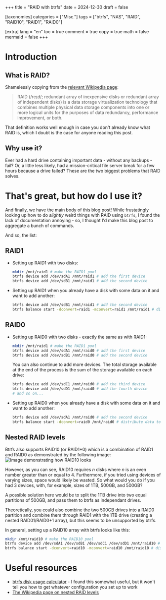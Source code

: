 +++
title = "RAID with btrfs"
date = 2024-12-30
draft = false

[taxonomies]
categories = ["Misc."]
tags = ["btrfs", "NAS", "RAID", "RAID10", "RAID1", "RAID0"]

[extra]
lang = "en"
toc = true
comment = true
copy = true
math = false
mermaid = false
+++

# Introduction
## What is RAID?
Shamelessly copying from the [relevant Wikipedia page](https://en.wikipedia.org/wiki/RAID):

> RAID (/reɪd/; redundant array of inexpensive disks or redundant array of independent disks) is a data storage virtualization technology that combines multiple physical data storage components into one or more logical units for the purposes of data redundancy, performance improvement, or both.

That definition works well enough in case you don't already know what RAID is, which I doubt is the case for anyone reading this post.

## Why use it?
Ever had a hard drive containing important data - without any backups - fail? Or, a little less likely, had a mission-critical file server break for a few hours because a drive failed? These are the two biggest problems that RAID solves.

# That's great, but how do I use it?
And finally, we have the main body of this blog post! While frustatingly looking up how to do *slightly* weird things with RAID using `btrfs`, I found the lack of documentation annoying - so, I thought I'd make this blog post to aggregate a bunch of commands.

And so, the list:

## RAID1
- Setting up RAID1 with two disks:
    ```bash
    mkdir /mnt/raid1 # make the RAID1 pool
    btrfs device add /dev/sdA1 /mnt/raid1 # add the first device
    btrfs device add /dev/sdB1 /mnt/raid1 # add the second device
    ```
- Setting up RAID1 when you already have a disk with some data on it and want to add another:
    ```bash
    btrfs device add /dev/sdB1 /mnt/raid1 # add the second device
    btrfs balance start -dconvert=raid1 -mconvert=raid1 /mnt/raid1 # distribute data to get the array set up
    ```

## RAID0
- Setting up RAID0 with two disks - exactly the same as with RAID1:
    ```bash
    mkdir /mnt/raid1 # make the RAID1 pool
    btrfs device add /dev/sdA1 /mnt/raid0 # add the first device
    btrfs device add /dev/sdB1 /mnt/raid0 # add the second device
    ```
  You can also continue to add more devices. The total storage available at the end of the process is the sum of the storage available on each drive:
    ```bash
    btrfs device add /dev/sdC1 /mnt/raid0 # add the third device
    btrfs device add /dev/sdD1 /mnt/raid0 # add the fourth device
    # and so on...
    ```
- Setting up RAID0 when you already have a disk with some data on it and want to add another:
    ```bash
    btrfs device add /dev/sdA1 /mnt/raid0 # add the second device
    btrfs balance start -dconvert=raid0 /mnt/raid0 # distribute data to get the array set up
    ```

## Nested RAID levels
Btrfs also supports RAID10 (or RAID1+0) which is a combination of RAID1 and RAID0 as demonstrated by the following image:
![Image demonstrating how RAID10 looks](https://devraza.giize.com/img/raid10.png)

However, as you can see, RAID10 requires *n* disks where *n* is an even number greater than or equal to 4. Furthermore, if you tried using devices of varying sizes, space would likely be wasted. So what would you do if you had 3 devices, with, for example, sizes of 1TB, 500GB, and 500GB?

A possible solution here would be to split the 1TB drive into two equal partitions of 500GB, and pass them to btrfs as independant drives.

Theoretically, you could also combine the two 500GB drives into a RAID0 partition and combine them through RAID1 with the 1TB drive (creating a nested RAID01/RAID0+1 array), but this seems to be unsupported by btrfs.

In general, setting up a RAID10 array with btrfs looks like this:
```bash
mkdir /mnt/raid10 # make the RAID10 pool
btrfs device add /dev/sdA1 /dev/sdB1 /dev/sdC1 /dev/sdD1 /mnt/raid10 # add the drives
btrfs balance start -dconvert=raid10 -mconvert=raid10 /mnt/raid10 # distribute data to get the array set up
```

# Useful resources
- [btrfs disk usage calculator](https://carfax.org.uk/btrfs-usage/) - I found this somewhat useful, but it won't tell you how to get whatever configuration you set up to work
- [The Wikipedia page on nested RAID levels](https://en.wikipedia.org/wiki/Nested_RAID_levels)
